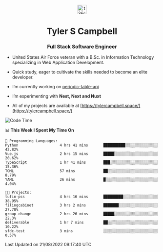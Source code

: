 <p align="center">
<a href="https://www.linkedin.com/in/t36campbell" target="blank"><img align="center" src="https://ik.imagekit.io/t36campbell/Portfolio/linkedin.png.original_m8bbGgPh6.png" alt="t36campbell" height="30" width="30" /></a>
</p>
<h1 align="center">Tyler S Campbell</h1>
<h3 align="center">Full Stack Software Engineer</h3>

* United States Air Force veteran with a B.Sc. in Information Technology specializing in Web Application Development. 

* Quick study, eager to cultivate the skills needed to become an elite developer.

* I’m currently working on [periodic-table-api](https://github.com/t36campbell/periodic-table-api)

* I’m experimenting with **Nest, Next and Nuxt**

* All of my projects are available at [https://tylercampbell.space/](https://tylercampbell.space/)

<!--START_SECTION:waka-->
![Code Time](http://img.shields.io/badge/Code%20Time-1%2C745%20hrs%2028%20mins-blue)

📊 **This Week I Spent My Time On** 

```text
💬 Programming Languages: 
Python                   4 hrs 41 mins       ██████████░░░░░░░░░░░░░░░   42.82% 
Vue.js                   2 hrs 15 mins       █████░░░░░░░░░░░░░░░░░░░░   20.62% 
TypeScript               1 hr 41 mins        ███░░░░░░░░░░░░░░░░░░░░░░   15.36% 
TOML                     57 mins             ██░░░░░░░░░░░░░░░░░░░░░░░   8.79% 
YAML                     26 mins             █░░░░░░░░░░░░░░░░░░░░░░░░   4.04%

🐱‍💻 Projects: 
tufin-pss                4 hrs 16 mins       █████████░░░░░░░░░░░░░░░░   38.95% 
filingcabinet            3 hrs 2 mins        ███████░░░░░░░░░░░░░░░░░░   27.78% 
group-change             2 hrs 26 mins       █████░░░░░░░░░░░░░░░░░░░░   22.3% 
deliverable              1 hr 7 mins         ██░░░░░░░░░░░░░░░░░░░░░░░   10.22% 
sfdc-test                3 mins              ░░░░░░░░░░░░░░░░░░░░░░░░░   0.57%

```


 Last Updated on 21/08/2022 09:17:40 UTC
<!--END_SECTION:waka-->
